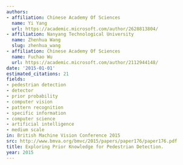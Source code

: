 ```yaml
---
authors:
- affiliation: Chinese Academy Of Sciences
  name: Yi Yang
  url: https://academic.microsoft.com/author/2628813804/
- affiliation: Nanyang Technological University
  name: Zhenhua Wang
  slug: zhenhua_wang
- affiliation: Chinese Academy Of Sciences
  name: Fuchao Wu
  url: https://academic.microsoft.com/author/2112944148/
date: '2015-01-01'
estimated_citations: 21
fields:
- pedestrian detection
- detector
- prior probability
- computer vision
- pattern recognition
- specific information
- computer science
- artificial intelligence
- medium scale
in: British Machine Vision Conference 2015
src: http://www.bmva.org/bmvc/2015/papers/paper176/paper176.pdf
title: Exploring Prior Knowledge for Pedestrian Detection.
year: 2015
---
```

